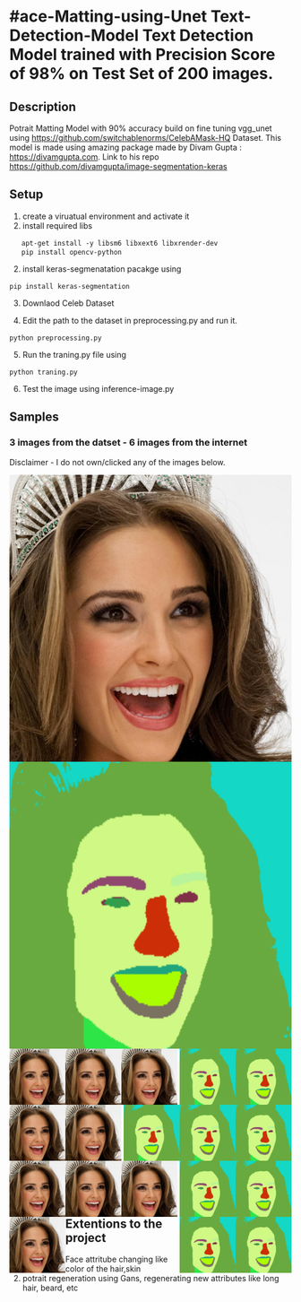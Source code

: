 #ace-Matting-using-Unet
Text-Detection-Model
Text Detection Model trained with Precision Score of 98% on Test Set of 200 images. 
===================

## Description
Potrait Matting Model with 90% accuracy build on fine tuning vgg_unet using https://github.com/switchablenorms/CelebAMask-HQ Dataset. 
This model is made using amazing package made by Divam Gupta : https://divamgupta.com. Link to his repo https://github.com/divamgupta/image-segmentation-keras


## Setup
1. create a viruatual environment  and activate it 
2. install required libs
```
   apt-get install -y libsm6 libxext6 libxrender-dev
   pip install opencv-python
```
2. install keras-segmenatation pacakge using
```
pip install keras-segmentation
```
3. Downlaod Celeb Dataset

4. Edit the path to the dataset in preprocessing.py and run it.
```
python preprocessing.py
```

5. Run the traning.py file using
```
python traning.py
```
6. Test the image using inference-image.py

## Samples 
### 3 images from the datset - 6 images from the internet
Disclaimer -  I do not own/clicked any of the images below. 


<img align="left" width="512" height="512" src="https://github.com/Divyam10/Face-Matting-using-Unet/blob/master/results/0.jpg"> <img align="right" width="512" height="512" src="https://github.com/Divyam10/Face-Matting-using-Unet/blob/master/results/0.png">
<img align="left" width="100" height="100" src="https://github.com/Divyam10/Face-Matting-using-Unet/blob/master/results/0.jpg"> <img align="right" width="100" height="100" src="https://github.com/Divyam10/Face-Matting-using-Unet/blob/master/results/0.png">
<img align="left" width="100" height="100" src="https://github.com/Divyam10/Face-Matting-using-Unet/blob/master/results/0.jpg"> <img align="right" width="100" height="100" src="https://github.com/Divyam10/Face-Matting-using-Unet/blob/master/results/0.png">
<img align="left" width="100" height="100" src="https://github.com/Divyam10/Face-Matting-using-Unet/blob/master/results/0.jpg"> <img align="right" width="100" height="100" src="https://github.com/Divyam10/Face-Matting-using-Unet/blob/master/results/0.png">
<img align="left" width="100" height="100" src="https://github.com/Divyam10/Face-Matting-using-Unet/blob/master/results/0.jpg"> <img align="right" width="100" height="100" src="https://github.com/Divyam10/Face-Matting-using-Unet/blob/master/results/0.png">
<img align="left" width="100" height="100" src="https://github.com/Divyam10/Face-Matting-using-Unet/blob/master/results/0.jpg"> <img align="right" width="100" height="100" src="https://github.com/Divyam10/Face-Matting-using-Unet/blob/master/results/0.png">
<img align="left" width="100" height="100" src="https://github.com/Divyam10/Face-Matting-using-Unet/blob/master/results/0.jpg"> <img align="right" width="100" height="100" src="https://github.com/Divyam10/Face-Matting-using-Unet/blob/master/results/0.png">
<img align="left" width="100" height="100" src="https://github.com/Divyam10/Face-Matting-using-Unet/blob/master/results/0.jpg"> <img align="right" width="100" height="100" src="https://github.com/Divyam10/Face-Matting-using-Unet/blob/master/results/0.png">
<img align="left" width="100" height="100" src="https://github.com/Divyam10/Face-Matting-using-Unet/blob/master/results/0.jpg"> <img align="right" width="100" height="100" src="https://github.com/Divyam10/Face-Matting-using-Unet/blob/master/results/0.png">
<img align="left" width="100" height="100" src="https://github.com/Divyam10/Face-Matting-using-Unet/blob/master/results/0.jpg"> <img align="right" width="100" height="100" src="https://github.com/Divyam10/Face-Matting-using-Unet/blob/master/results/0.png">














## Extentions to the project
1. Face attritube changing like color of the  hair,skin
2. potrait regeneration using Gans, regenerating new attributes like long hair, beard, etc

